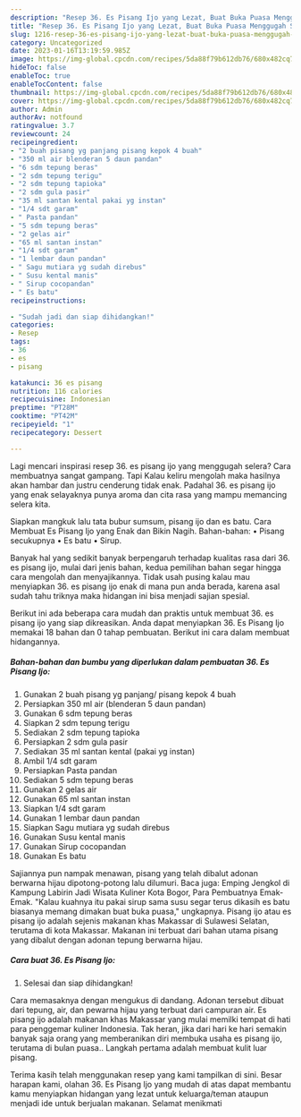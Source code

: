 ```yaml
---
description: "Resep 36. Es Pisang Ijo yang Lezat, Buat Buka Puasa Menggugah Selera"
title: "Resep 36. Es Pisang Ijo yang Lezat, Buat Buka Puasa Menggugah Selera"
slug: 1216-resep-36-es-pisang-ijo-yang-lezat-buat-buka-puasa-menggugah-selera
category: Uncategorized
date: 2023-01-16T13:19:59.985Z
image: https://img-global.cpcdn.com/recipes/5da88f79b612db76/680x482cq70/36-es-pisang-ijo-foto-resep-utama.jpg
hideToc: false
enableToc: true
enableTocContent: false
thumbnail: https://img-global.cpcdn.com/recipes/5da88f79b612db76/680x482cq70/36-es-pisang-ijo-foto-resep-utama.jpg
cover: https://img-global.cpcdn.com/recipes/5da88f79b612db76/680x482cq70/36-es-pisang-ijo-foto-resep-utama.jpg
author: Admin
authorAv: notfound
ratingvalue: 3.7
reviewcount: 24
recipeingredient:
- "2 buah pisang yg panjang pisang kepok 4 buah"
- "350 ml air blenderan 5 daun pandan"
- "6 sdm tepung beras"
- "2 sdm tepung terigu"
- "2 sdm tepung tapioka"
- "2 sdm gula pasir"
- "35 ml santan kental pakai yg instan"
- "1/4 sdt garam"
- " Pasta pandan"
- "5 sdm tepung beras"
- "2 gelas air"
- "65 ml santan instan"
- "1/4 sdt garam"
- "1 lembar daun pandan"
- " Sagu mutiara yg sudah direbus"
- " Susu kental manis"
- " Sirup cocopandan"
- " Es batu"
recipeinstructions:

- "Sudah jadi dan siap dihidangkan!"
categories:
- Resep
tags:
- 36
- es
- pisang

katakunci: 36 es pisang 
nutrition: 116 calories
recipecuisine: Indonesian
preptime: "PT28M"
cooktime: "PT42M"
recipeyield: "1"
recipecategory: Dessert

---
```



Lagi mencari inspirasi resep 36. es pisang ijo yang menggugah selera? Cara membuatnya sangat gampang. Tapi Kalau keliru mengolah maka hasilnya akan hambar dan justru cenderung tidak enak. Padahal 36. es pisang ijo yang enak selayaknya punya aroma dan cita rasa yang mampu memancing selera kita.


Siapkan mangkuk lalu tata bubur sumsum, pisang ijo dan es batu. Cara Membuat Es Pisang Ijo yang Enak dan Bikin Nagih. Bahan-bahan: • Pisang secukupnya • Es batu • Sirup.

Banyak hal yang sedikit banyak berpengaruh terhadap kualitas rasa dari 36. es pisang ijo, mulai dari jenis bahan, kedua pemilihan bahan segar hingga cara mengolah dan menyajikannya. Tidak usah pusing kalau mau menyiapkan 36. es pisang ijo enak di mana pun anda berada, karena asal sudah tahu triknya maka hidangan ini bisa menjadi sajian spesial.


Berikut ini ada beberapa cara mudah dan praktis untuk membuat 36. es pisang ijo yang siap dikreasikan. Anda dapat menyiapkan 36. Es Pisang Ijo memakai 18 bahan dan 0 tahap pembuatan. Berikut ini cara dalam membuat hidangannya.

<!--inarticleads1-->

##### Bahan-bahan dan bumbu yang diperlukan dalam pembuatan 36. Es Pisang Ijo:

1. Gunakan 2 buah pisang yg panjang/ pisang kepok 4 buah
1. Persiapkan 350 ml air (blenderan 5 daun pandan)
1. Gunakan 6 sdm tepung beras
1. Siapkan 2 sdm tepung terigu
1. Sediakan 2 sdm tepung tapioka
1. Persiapkan 2 sdm gula pasir
1. Sediakan 35 ml santan kental (pakai yg instan)
1. Ambil 1/4 sdt garam
1. Persiapkan  Pasta pandan
1. Sediakan 5 sdm tepung beras
1. Gunakan 2 gelas air
1. Gunakan 65 ml santan instan
1. Siapkan 1/4 sdt garam
1. Gunakan 1 lembar daun pandan
1. Siapkan  Sagu mutiara yg sudah direbus
1. Gunakan  Susu kental manis
1. Gunakan  Sirup cocopandan
1. Gunakan  Es batu


Sajiannya pun nampak menawan, pisang yang telah dibalut adonan berwarna hijau dipotong-potong lalu dilumuri. Baca juga: Emping Jengkol di Kampung Labirin Jadi Wisata Kuliner Kota Bogor, Para Pembuatnya Emak-Emak. &#34;Kalau kuahnya itu pakai sirup sama susu segar terus dikasih es batu biasanya memang dimakan buat buka puasa,&#34; ungkapnya. Pisang ijo atau es pisang ijo adalah sejenis makanan khas Makassar di Sulawesi Selatan, terutama di kota Makassar. Makanan ini terbuat dari bahan utama pisang yang dibalut dengan adonan tepung berwarna hijau. 

<!--inarticleads2-->

##### Cara buat 36. Es Pisang Ijo:


1. Selesai dan siap dihidangkan!

Cara memasaknya dengan mengukus di dandang. Adonan tersebut dibuat dari tepung, air, dan pewarna hijau yang terbuat dari campuran air. Es pisang ijo adalah makanan khas Makassar yang mulai memilki tempat di hati para penggemar kuliner Indonesia. Tak heran, jika dari hari ke hari semakin banyak saja orang yang memberanikan diri membuka usaha es pisang ijo, terutama di bulan puasa.. Langkah pertama adalah membuat kulit luar pisang. 

Terima kasih telah menggunakan resep yang kami tampilkan di sini. Besar harapan kami, olahan 36. Es Pisang Ijo yang mudah di atas dapat membantu kamu menyiapkan hidangan yang lezat untuk keluarga/teman ataupun menjadi ide untuk berjualan makanan. Selamat menikmati
